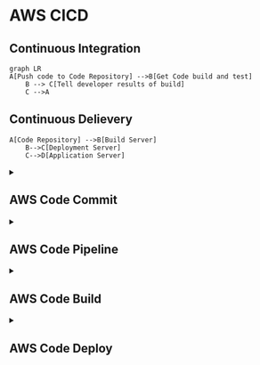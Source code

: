 # AWS CICD 
## Continuous Integration
```mermaid
graph LR
A[Push code to Code Repository] -->B[Get Code build and test]
    B --> C[Tell developer results of build]
    C -->A
```
## Continuous Delievery
```mermaid
A[Code Repository] -->B[Build Server]
	B-->C[Deployment Server]
	C-->D[Application Server]
```
<details>
	<summary><h2>AWS Code Commit</h2></summary>
	<br>
</details>
<details>
	<summary><h2>AWS Code Pipeline</h2></summary>
</details>
<details>
	<summary><h2>AWS Code Build</h2></summary>
</details>
<details>
	<summary><h2>AWS Code Deploy</h2></summary>
</details>
